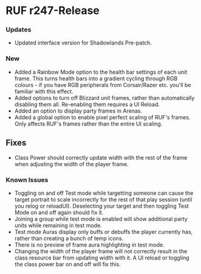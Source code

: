 # RUF r247-Release
### Updates
* Updated interface version for Shadowlands Pre-patch.


### New
* Added a Rainbow Mode option to the health bar settings of each unit frame. This turns health bars into a gradient cycling through RGB colours - if you have RGB peripherals from Corsair/Razer etc. you'll be familiar with this effect.
* Added options to turn off Blizzard unit frames, rather than automatically disabling them all. Re-enabling them requires a UI Reload.
* Added an option to display party frames in Arenas.
* Added a global option to enable pixel perfect scaling of RUF's frames. Only affects RUF's frames rather than the entire UI scaling.

## Fixes
* Class Power should correctly update width with the rest of the frame when adjusting the width of the player frame.

### Known Issues
* Toggling on and off Test mode while targetting someone can cause the target portrait to scale incorrectly for the rest of that play session (until you relog or reloadUI). Deselecting your target and then toggling Test Mode on and off again should fix it.
* Joining a group while test mode is enabled will show additional party units while remaining in test mode.
* Test mode Auras display only buffs or debuffs the player currently has, rather than creating a bunch of temp icons.
* There is no preview of frame aura highlighting in test mode.
* Changing the width of the player frame will not correctly result in the class resource bar from updating width with it. A UI reload or toggling the class power bar on and off will fix this.